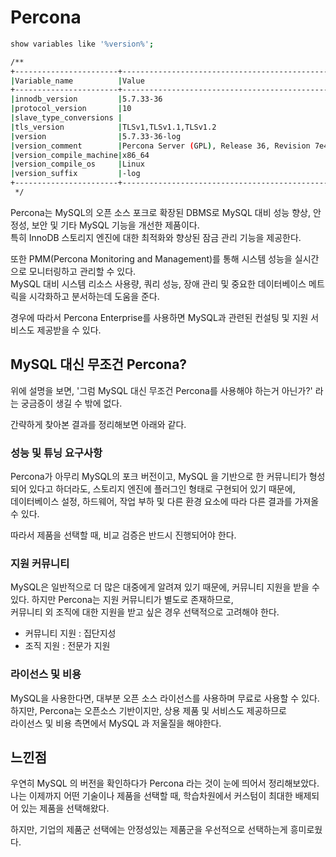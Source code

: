 # Percona

```bash
show variables like '%version%';

/**
+-----------------------+--------------------------------------------------+
|Variable_name          |Value                                             |
+-----------------------+--------------------------------------------------+
|innodb_version         |5.7.33-36                                         |
|protocol_version       |10                                                |
|slave_type_conversions |                                                  |
|tls_version            |TLSv1,TLSv1.1,TLSv1.2                             |
|version                |5.7.33-36-log                                     |
|version_comment        |Percona Server (GPL), Release 36, Revision 7e403c5|
|version_compile_machine|x86_64                                            |
|version_compile_os     |Linux                                             |
|version_suffix         |-log                                              |
+-----------------------+--------------------------------------------------+
 */
```

Percona는 MySQL의 오픈 소스 포크로 확장된 DBMS로 MySQL 대비 성능 향상, 안정성, 보안 및 기타 MySQL 기능을 개선한 제품이다.  
특히 InnoDB 스토리지 엔진에 대한 최적화와 향상된 잠금 관리 기능을 제공한다.

또한 PMM(Percona Monitoring and Management)를 통해 시스템 성능을 실시간으로 모니터링하고 관리할 수 있다.  
MySQL 대비 시스템 리소스 사용량, 쿼리 성능, 장애 관리 및 중요한 데이터베이스 메트릭을 시각화하고 분서하는데 도움을 준다.

경우에 따라서 Percona Enterprise를 사용하면 MySQL과 관련된 컨설팅 및 지원 서비스도 제공받을 수 있다.

## MySQL 대신 무조건 Percona?

위에 설명을 보면, '그럼 MySQL 대신 무조건 Percona를 사용해야 하는거 아닌가?' 라는 궁금증이 생길 수 밖에 없다.

간략하게 찾아본 결과를 정리해보면 아래와 같다.

### 성능 및 튜닝 요구사항

Percona가 아무리 MySQL의 포크 버전이고, MySQL 을 기반으로 한 커뮤니티가 형성되어 있다고 하더라도, 스토리지 엔진에 플러그인 형태로 구현되어 있기 때문에,  
데이터베이스 설정, 하드웨어, 작업 부하 및 다른 환경 요소에 따라 다른 결과를 가져올 수 있다.

따라서 제품을 선택할 때, 비교 검증은 반드시 진행되어야 한다.

### 지원 커뮤니티

MySQL은 일반적으로 더 많은 대중에게 알려져 있기 때문에, 커뮤니티 지원을 받을 수 있다. 하지만 Percona는 지원 커뮤니티가 별도로 존재하므로,  
커뮤니티 외 조직에 대한 지원을 받고 싶은 경우 선택적으로 고려해야 한다.

- 커뮤니티 지원 : 집단지성
- 조직 지원 : 전문가 지원

### 라이선스 및 비용

MySQL을 사용한다면, 대부분 오픈 소스 라이선스를 사용하며 무료로 사용할 수 있다. 하지만, Percona는 오픈소스 기반이지만, 상용 제품 및 서비스도 제공하므로  
라이선스 및 비용 측면에서 MySQL 과 저울질을 해야한다.

## 느낀점

우연히 MySQL 의 버전을 확인하다가 Percona 라는 것이 눈에 띄어서 정리해보았다.  
나는 이제까지 어떤 기술이나 제품을 선택할 때, 학습차원에서 커스텀이 최대한 배제되어 있는 제품을 선택해왔다.

하지만, 기업의 제품군 선택에는 안정성있는 제품군을 우선적으로 선택하는게 흥미로웠다.  

